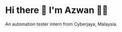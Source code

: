<p align="center">

# Hi there  👋  I'm Azwan  👨‍💻
An automation tester intern from Cyberjaya, Malaysia.

</p>
